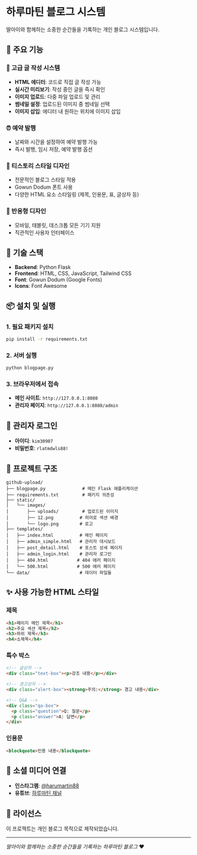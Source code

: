 # 하루마틴 블로그 시스템

딸아이와 함께하는 소중한 순간들을 기록하는 개인 블로그 시스템입니다.

## 🌟 주요 기능

### 📝 고급 글 작성 시스템
- **HTML 에디터**: 코드로 직접 글 작성 가능
- **실시간 미리보기**: 작성 중인 글을 즉시 확인
- **이미지 업로드**: 다중 파일 업로드 및 관리
- **썸네일 설정**: 업로드된 이미지 중 썸네일 선택
- **이미지 삽입**: 에디터 내 원하는 위치에 이미지 삽입

### ⏰ 예약 발행
- 날짜와 시간을 설정하여 예약 발행 가능
- 즉시 발행, 임시 저장, 예약 발행 옵션

### 🎨 티스토리 스타일 디자인
- 전문적인 블로그 스타일 적용
- Gowun Dodum 폰트 사용
- 다양한 HTML 요소 스타일링 (제목, 인용문, 표, 글상자 등)

### 📱 반응형 디자인
- 모바일, 태블릿, 데스크톱 모든 기기 지원
- 직관적인 사용자 인터페이스

## 🚀 기술 스택

- **Backend**: Python Flask
- **Frontend**: HTML, CSS, JavaScript, Tailwind CSS
- **Font**: Gowun Dodum (Google Fonts)
- **Icons**: Font Awesome

## 📦 설치 및 실행

### 1. 필요 패키지 설치
```bash
pip install -r requirements.txt
```

### 2. 서버 실행
```bash
python blogpage.py
```

### 3. 브라우저에서 접속
- **메인 사이트**: `http://127.0.0.1:8080`
- **관리자 페이지**: `http://127.0.0.1:8080/admin`

## 🔑 관리자 로그인

- **아이디**: `kim30907`
- **비밀번호**: `rlatmdwls88!`

## 📁 프로젝트 구조

```
github-upload/
├── blogpage.py              # 메인 Flask 애플리케이션
├── requirements.txt         # 패키지 의존성
├── static/
│   └── images/
│       ├── uploads/         # 업로드된 이미지
│       ├── 12.png          # 히어로 섹션 배경
│       └── logo.png        # 로고
├── templates/
│   ├── index.html          # 메인 페이지
│   ├── admin_simple.html   # 관리자 대시보드
│   ├── post_detail.html    # 포스트 상세 페이지
│   ├── admin_login.html    # 관리자 로그인
│   ├── 404.html           # 404 에러 페이지
│   └── 500.html           # 500 에러 페이지
└── data/                   # 데이터 파일들
```

## ✨ 사용 가능한 HTML 스타일

### 제목
```html
<h1>페이지 메인 제목</h1>
<h2>주요 섹션 제목</h2>
<h3>하위 제목</h3>
<h4>소제목</h4>
```

### 특수 박스
```html
<!-- 글상자 -->
<div class="text-box"><p>강조 내용</p></div>

<!-- 경고상자 -->
<div class="alert-box"><strong>주의:</strong> 경고 내용</div>

<!-- Q&A -->
<div class="qa-box">
  <p class="question">Q: 질문</p>
  <p class="answer">A: 답변</p>
</div>
```

### 인용문
```html
<blockquote>인용 내용</blockquote>
```

## 🔗 소셜 미디어 연결

- **인스타그램**: [@harumartin88](https://www.instagram.com/harumartin88/)
- **유튜브**: [하루마틴 채널](https://www.youtube.com/channel/UC3xaz_6w0aI0pVKuJ2gAXnA)

## 📝 라이선스

이 프로젝트는 개인 블로그 목적으로 제작되었습니다.

---

*딸아이와 함께하는 소중한 순간들을 기록하는 하루마틴 블로그* ❤️ 